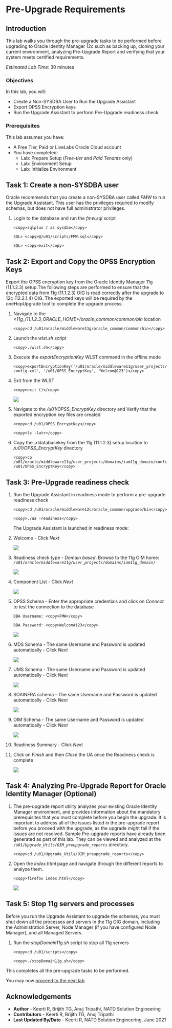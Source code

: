 # Pre-Upgrade Requirements

## Introduction

This lab walks you through the pre-upgrade tasks to be performed before upgrading to Oracle Identity Manager 12c such as backing up, cloning your current environment, analyzing Pre-Upgrade Report and verifying that your system meets certified requirements.

*Estimated Lab Time*: 30 minutes

### Objectives

In this lab, you will:
* Create a Non-SYSDBA User to Run the Upgrade Assistant
* Export OPSS Encryption keys
* Run the Upgrade Assistant to perform Pre-Upgrade readiness check

### Prerequisites
This lab assumes you have:
- A Free Tier, Paid or LiveLabs Oracle Cloud account
- You have completed:
    - Lab: Prepare Setup (*Free-tier* and *Paid Tenants* only)
    - Lab: Environment Setup
    - Lab: Initialize Environment

## Task 1: Create a non-SYSDBA user

Oracle recommends that you create a non-SYSDBA user called *FMW* to run the Upgrade Assistant. This user has the privileges required to modify schemas, but does not have full administrator privileges.

1. Login to the database and run the *fmw.sql* script

    ```
    <copy>sqlplus / as sysdba</copy>
    ```
    ```
    SQL> <copy>@/u01/scripts/FMW.sql</copy>
    ```
    ```
    SQL> <copy>exit</copy>
    ```

## Task 2: Export and Copy the OPSS Encryption Keys

Export the OPSS encryption key from the Oracle Identity Manager 11g (11.1.2.3) setup.The following steps are performed to ensure that the encrypted data from 11g (11.1.2.3) OIG is read correctly after the upgrade to 12c (12.2.1.4) OIG. The exported keys will be required by the oneHopUpgrade tool to complete the upgrade process.

1. Navigate to the *<11g_(11.1.2.3_ORACLE_HOME>/oracle_common/common/bin* location

    ```
    <copy>cd /u01/oracle/middleware11g/oracle_common/common/bin</copy>
    ```

2. Launch the *wlst.sh* script
    ```
    <copy>./wlst.sh</copy>
    ```

3. Execute the *exportEncryptionKey* WLST command in the offline mode

    ```
    <copy>exportEncryptionKey('/u01/oracle/middleware11g/user_projects/domains/iam11g_domain/config/fmwconfig/jps-config.xml', '/u01/OPSS_EncryptKey', 'Welcom@123')</copy>
    ```

4. Exit from the WLST
    ```
    <copy>exit ()</copy>      
    ```

    ![](images/1-wlst.png)

5. Navigate to the */u01/OPSS_EncryptKey* directory and Verify that the exported encryption key files are created

    ```
    <copy>cd /u01/OPSS_EncryptKey</copy>
    ```
    ```
    <copy>ls -latr</copy>
    ```

6. Copy the .xldatabasekey from the 11g (11.1.2.3) setup location to */u01/OPSS_EncryptKey* directory

    ```
    <copy>cp /u01/oracle/middleware11g/user_projects/domains/iam11g_domain/config/fmwconfig/.xldatabasekey /u01/OPSS_EncryptKey</copy>
    ```

## Task 3: Pre-Upgrade readiness check

1. Run the Upgrade Assistant in readiness mode to perform a pre-upgrade readiness check

    ```
    <copy>cd /u01/oracle/middleware12c/oracle_common/upgrade/bin</copy>
    ```

    ```
    <copy>./ua -readiness</copy>
    ```

    The Upgrade Assistant is launched in readiness mode:

2. Welcome - Click *Next*

    ![](images/2-ua.png)

3. Readiness check type - *Domain based*. Browse to the 11g OIM home: *`/u01/oracle/middleware11g/user_projects/domains/iam11g_domain/`*

    ![](images/3-ua.png)

4. Component List - Click *Next*

    ![](images/4-ua.png)

5. OPSS Schema - Enter the appropriate credentials and click on *Connect* to test the connection to the database

    ```
    DBA Username: <copy>FMW</copy>
    ```
    ```
    DBA Password: <copy>Welcom#123</copy>
    ```

    ![](images/5-ua.png)

6. MDS Schema - The same Username and Password is updated automatically - Click *Next*

    ![](images/6-ua.png)

7. UMS Schema - The same Username and Password is updated automatically - Click *Next*

    ![](images/7-ua.png)

8. SOAINFRA schema - The same Username and Password is updated automatically - Click *Next*

    ![](images/8-ua.png)

9. OIM Schema - The same Username and Password is updated automatically - Click *Next*

    ![](images/9-ua.png)

10. Readiness Summary - Click *Next*

11. Click on *Finish* and then *Close* the UA once the Readiness check is complete

    ![](images/10-ua.png)

## Task 4: Analyzing Pre-Upgrade Report for Oracle Identity Manager (Optional)

1. The pre-upgrade report utility analyzes your existing Oracle Identity Manager environment, and provides information about the mandatory prerequisites that you must complete before you begin the upgrade. It is important to address all of the issues listed in the pre-upgrade report before you proceed with the upgrade, as the upgrade might fail if the issues are not resolved.
Sample Pre-upgrade reports have already been generated as part of this lab. They can be viewed and analyzed at the *`/u01/Upgrade_Utils/OIM_preupgrade_reports`* directory.

    ```
    <copy>cd /u01/Upgrade_Utils/OIM_preupgrade_reports</copy>
    ```

2. Open the *index.html* page and navigate through the different reports to analyze them.

    ```
    <copy>firefox index.html</copy>
    ```

    ![](images/Reports.png)

## Task 5: Stop 11g servers and processes

Before you run the Upgrade Assistant to upgrade the schemas, you must shut down all the processes and servers in the 11g OIG domain, including the Administration Server, Node Manager (if you have configured Node Manager), and all Managed Servers.

1. Run the *stopDomain11g.sh* script to stop all 11g servers

    ```
    <copy>cd /u01/scripts</copy>
    ```

    ```
    <copy>./stopDomain11g.sh</copy>
    ```

This completes all the pre-upgrade tasks to be performed.

You may now [proceed to the next lab](#next).

## Acknowledgements
* **Author** - Keerti R, Brijith TG, Anuj Tripathi, NATD Solution Engineering
* **Contributors** -  Keerti R, Brijith TG, Anuj Tripathi
* **Last Updated By/Date** - Keerti R, NATD Solution Engineering, June 2021
